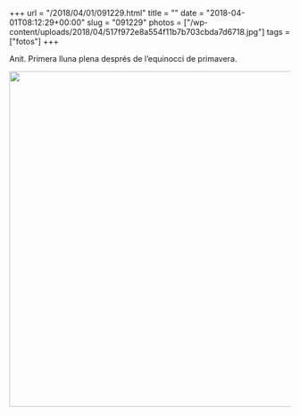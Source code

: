 +++
url = "/2018/04/01/091229.html"
title = ""
date = "2018-04-01T08:12:29+00:00"
slug = "091229"
photos = ["/wp-content/uploads/2018/04/517f972e8a554f11b7b703cbda7d6718.jpg"]
tags = ["fotos"]
+++

Anit. Primera lluna plena després de l’equinocci de primavera.

<img src="/wp-content/uploads/2018/04/517f972e8a554f11b7b703cbda7d6718.jpg" width="600" height="600" />

